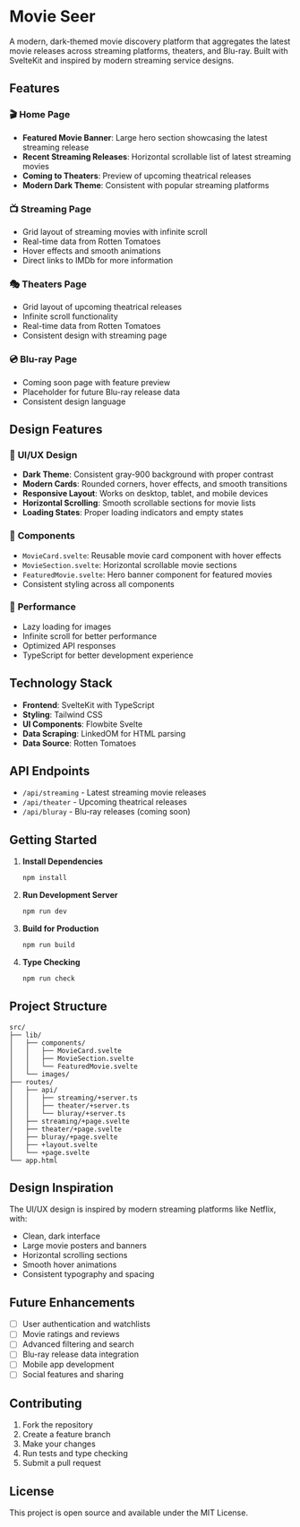 # Movie Seer

A modern, dark-themed movie discovery platform that aggregates the latest movie releases across streaming platforms, theaters, and Blu-ray. Built with SvelteKit and inspired by modern streaming service designs.

## Features

### 🎬 **Home Page**
- **Featured Movie Banner**: Large hero section showcasing the latest streaming release
- **Recent Streaming Releases**: Horizontal scrollable list of latest streaming movies
- **Coming to Theaters**: Preview of upcoming theatrical releases
- **Modern Dark Theme**: Consistent with popular streaming platforms

### 📺 **Streaming Page**
- Grid layout of streaming movies with infinite scroll
- Real-time data from Rotten Tomatoes
- Hover effects and smooth animations
- Direct links to IMDb for more information

### 🎭 **Theaters Page**
- Grid layout of upcoming theatrical releases
- Infinite scroll functionality
- Real-time data from Rotten Tomatoes
- Consistent design with streaming page

### 💿 **Blu-ray Page**
- Coming soon page with feature preview
- Placeholder for future Blu-ray release data
- Consistent design language

## Design Features

### 🎨 **UI/UX Design**
- **Dark Theme**: Consistent gray-900 background with proper contrast
- **Modern Cards**: Rounded corners, hover effects, and smooth transitions
- **Responsive Layout**: Works on desktop, tablet, and mobile devices
- **Horizontal Scrolling**: Smooth scrollable sections for movie lists
- **Loading States**: Proper loading indicators and empty states

### 🧩 **Components**
- `MovieCard.svelte`: Reusable movie card component with hover effects
- `MovieSection.svelte`: Horizontal scrollable movie sections
- `FeaturedMovie.svelte`: Hero banner component for featured movies
- Consistent styling across all components

### 🚀 **Performance**
- Lazy loading for images
- Infinite scroll for better performance
- Optimized API responses
- TypeScript for better development experience

## Technology Stack

- **Frontend**: SvelteKit with TypeScript
- **Styling**: Tailwind CSS
- **UI Components**: Flowbite Svelte
- **Data Scraping**: LinkedOM for HTML parsing
- **Data Source**: Rotten Tomatoes

## API Endpoints

- `/api/streaming` - Latest streaming movie releases
- `/api/theater` - Upcoming theatrical releases  
- `/api/bluray` - Blu-ray releases (coming soon)

## Getting Started

1. **Install Dependencies**
   ```bash
   npm install
   ```

2. **Run Development Server**
   ```bash
   npm run dev
   ```

3. **Build for Production**
   ```bash
   npm run build
   ```

4. **Type Checking**
   ```bash
   npm run check
   ```

## Project Structure

```
src/
├── lib/
│   ├── components/
│   │   ├── MovieCard.svelte
│   │   ├── MovieSection.svelte
│   │   └── FeaturedMovie.svelte
│   └── images/
├── routes/
│   ├── api/
│   │   ├── streaming/+server.ts
│   │   ├── theater/+server.ts
│   │   └── bluray/+server.ts
│   ├── streaming/+page.svelte
│   ├── theater/+page.svelte
│   ├── bluray/+page.svelte
│   ├── +layout.svelte
│   └── +page.svelte
└── app.html
```

## Design Inspiration

The UI/UX design is inspired by modern streaming platforms like Netflix, with:
- Clean, dark interface
- Large movie posters and banners
- Horizontal scrolling sections
- Smooth hover animations
- Consistent typography and spacing

## Future Enhancements

- [ ] User authentication and watchlists
- [ ] Movie ratings and reviews
- [ ] Advanced filtering and search
- [ ] Blu-ray release data integration
- [ ] Mobile app development
- [ ] Social features and sharing

## Contributing

1. Fork the repository
2. Create a feature branch
3. Make your changes
4. Run tests and type checking
5. Submit a pull request

## License

This project is open source and available under the MIT License.
